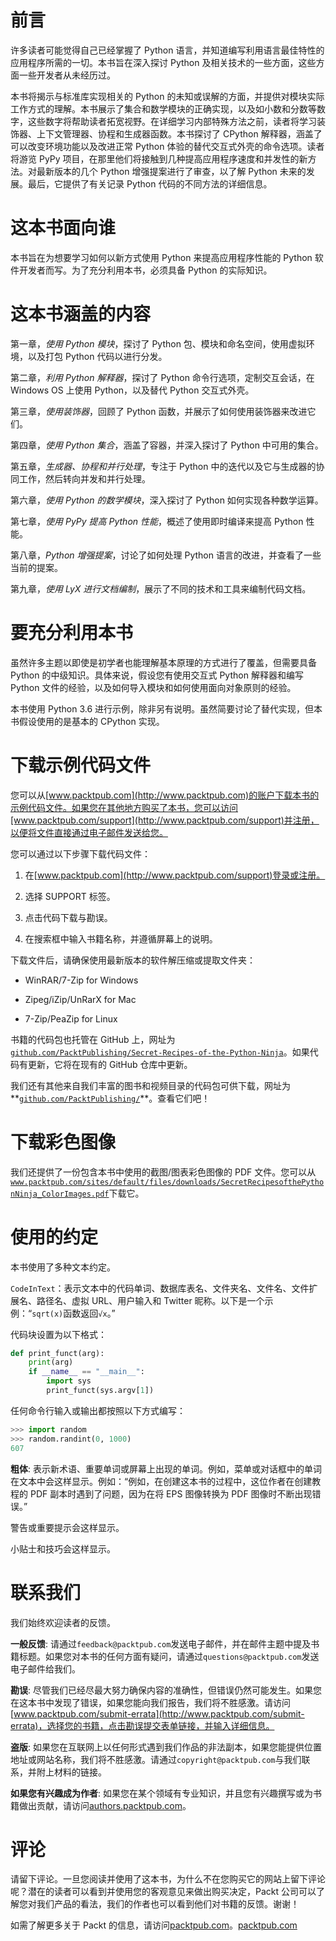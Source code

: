 # 前言

许多读者可能觉得自己已经掌握了 Python 语言，并知道编写利用语言最佳特性的应用程序所需的一切。本书旨在深入探讨 Python 及相关技术的一些方面，这些方面一些开发者从未经历过。

本书将揭示与标准库实现相关的 Python 的未知或误解的方面，并提供对模块实际工作方式的理解。本书展示了集合和数学模块的正确实现，以及如小数和分数等数字，这些数字将帮助读者拓宽视野。在详细学习内部特殊方法之前，读者将学习装饰器、上下文管理器、协程和生成器函数。本书探讨了 CPython 解释器，涵盖了可以改变环境功能以及改进正常 Python 体验的替代交互式外壳的命令选项。读者将游览 PyPy 项目，在那里他们将接触到几种提高应用程序速度和并发性的新方法。对最新版本的几个 Python 增强提案进行了审查，以了解 Python 未来的发展。最后，它提供了有关记录 Python 代码的不同方法的详细信息。

# 这本书面向谁

本书旨在为想要学习如何以新方式使用 Python 来提高应用程序性能的 Python 软件开发者而写。为了充分利用本书，必须具备 Python 的实际知识。

# 这本书涵盖的内容

第一章，*使用 Python 模块*，探讨了 Python 包、模块和命名空间，使用虚拟环境，以及打包 Python 代码以进行分发。

第二章，*利用 Python 解释器*，探讨了 Python 命令行选项，定制交互会话，在 Windows OS 上使用 Python，以及替代 Python 交互式外壳。

第三章，*使用装饰器*，回顾了 Python 函数，并展示了如何使用装饰器来改进它们。

第四章，*使用 Python 集合*，涵盖了容器，并深入探讨了 Python 中可用的集合。

第五章，*生成器、协程和并行处理*，专注于 Python 中的迭代以及它与生成器的协同工作，然后转向并发和并行处理。

第六章，*使用 Python 的数学模块*，深入探讨了 Python 如何实现各种数学运算。

第七章，*使用 PyPy 提高 Python 性能*，概述了使用即时编译来提高 Python 性能。

第八章，*Python 增强提案*，讨论了如何处理 Python 语言的改进，并查看了一些当前的提案。

第九章，*使用 LyX 进行文档编制*，展示了不同的技术和工具来编制代码文档。

# 要充分利用本书

虽然许多主题以即使是初学者也能理解基本原理的方式进行了覆盖，但需要具备 Python 的中级知识。具体来说，假设您有使用交互式 Python 解释器和编写 Python 文件的经验，以及如何导入模块和如何使用面向对象原则的经验。

本书使用 Python 3.6 进行示例，除非另有说明。虽然简要讨论了替代实现，但本书假设使用的是基本的 CPython 实现。

# 下载示例代码文件

您可以从[www.packtpub.com](http://www.packtpub.com)的账户下载本书的示例代码文件。如果您在其他地方购买了本书，您可以访问[www.packtpub.com/support](http://www.packtpub.com/support)并注册，以便将文件直接通过电子邮件发送给您。

您可以通过以下步骤下载代码文件：

1.  在[www.packtpub.com](http://www.packtpub.com/support)登录或注册。

1.  选择 SUPPORT 标签。

1.  点击代码下载与勘误。

1.  在搜索框中输入书籍名称，并遵循屏幕上的说明。

下载文件后，请确保使用最新版本的软件解压缩或提取文件夹：

+   WinRAR/7-Zip for Windows

+   Zipeg/iZip/UnRarX for Mac

+   7-Zip/PeaZip for Linux

书籍的代码包也托管在 GitHub 上，网址为[`github.com/PacktPublishing/Secret-Recipes-of-the-Python-Ninja`](https://github.com/PacktPublishing/Secret-Recipes-of-the-Python-Ninja)。如果代码有更新，它将在现有的 GitHub 仓库中更新。

我们还有其他来自我们丰富的图书和视频目录的代码包可供下载，网址为**[`github.com/PacktPublishing/`](https://github.com/PacktPublishing/)**。查看它们吧！

# 下载彩色图像

我们还提供了一份包含本书中使用的截图/图表彩色图像的 PDF 文件。您可以从[`www.packtpub.com/sites/default/files/downloads/SecretRecipesofthePythonNinja_ColorImages.pdf`](https://www.packtpub.com/sites/default/files/downloads/SecretRecipesofthePythonNinja_ColorImages.pdf)下载它。

# 使用的约定

本书使用了多种文本约定。

`CodeInText`：表示文本中的代码单词、数据库表名、文件夹名、文件名、文件扩展名、路径名、虚拟 URL、用户输入和 Twitter 昵称。以下是一个示例：“`sqrt(x)`函数返回`√x`。”

代码块设置为以下格式：

```py
def print_funct(arg):
    print(arg)
    if __name__ == "__main__":
        import sys
        print_funct(sys.argv[1])
```

任何命令行输入或输出都按照以下方式编写：

```py
>>> import random
>>> random.randint(0, 1000)
607
```

**粗体**: 表示新术语、重要单词或屏幕上出现的单词。例如，菜单或对话框中的单词在文本中会这样显示。例如：“例如，在创建这本书的过程中，这位作者在创建教程的 PDF 副本时遇到了问题，因为在将 EPS 图像转换为 PDF 图像时不断出现错误。”

警告或重要提示会这样显示。

小贴士和技巧会这样显示。

# 联系我们

我们始终欢迎读者的反馈。

**一般反馈**: 请通过`feedback@packtpub.com`发送电子邮件，并在邮件主题中提及书籍标题。如果您对本书的任何方面有疑问，请通过`questions@packtpub.com`发送电子邮件给我们。

**勘误**: 尽管我们已经尽最大努力确保内容的准确性，但错误仍然可能发生。如果您在这本书中发现了错误，如果您能向我们报告，我们将不胜感激。请访问[www.packtpub.com/submit-errata](http://www.packtpub.com/submit-errata)，选择您的书籍，点击勘误提交表单链接，并输入详细信息。

**盗版**: 如果您在互联网上以任何形式遇到我们作品的非法副本，如果您能提供位置地址或网站名称，我们将不胜感激。请通过`copyright@packtpub.com`与我们联系，并附上材料的链接。

**如果您有兴趣成为作者**: 如果您在某个领域有专业知识，并且您有兴趣撰写或为书籍做出贡献，请访问[authors.packtpub.com](http://authors.packtpub.com/)。

# 评论

请留下评论。一旦您阅读并使用了这本书，为什么不在您购买它的网站上留下评论呢？潜在的读者可以看到并使用您的客观意见来做出购买决定，Packt 公司可以了解您对我们产品的看法，我们的作者也可以看到他们对书籍的反馈。谢谢！

如需了解更多关于 Packt 的信息，请访问[packtpub.com](https://www.packtpub.com/)。[packtpub.com](https://www.packtpub.com/)
